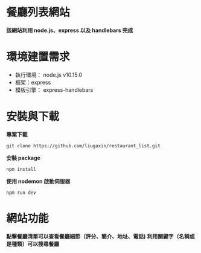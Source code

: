 # 餐廳列表網站

**該網站利用 node.js、express 以及 handlebars 完成**

# 環境建置需求

* 執行環境： node.js v10.15.0
* 框架：express
* 模板引擎： express-handlebars

# 安裝與下載

__專案下載__
```
git clone https://github.com/liugaxin/restaurant_list.git
```
__安裝 package__
```
npm install
```
__使用 nodemon 啟動伺服器__
```
npm run dev
```
# 網站功能

__點擊餐廳清單可以查看餐廳細節（評分、簡介、地址、電話)__
__利用關鍵字（名稱或是種類）可以搜尋餐廳__
